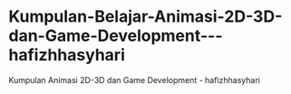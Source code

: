 # Kumpulan-Belajar-Animasi-2D-3D-dan-Game-Development---hafizhhasyhari
Kumpulan Animasi 2D-3D dan Game Development - hafizhhasyhari
